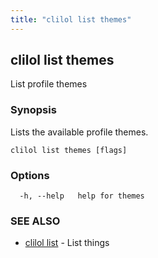 ```yaml
---
title: "clilol list themes"
---
```

## clilol list themes

List profile themes

### Synopsis

Lists the available profile themes.

```
clilol list themes [flags]
```

### Options

```
  -h, --help   help for themes
```

### SEE ALSO

* [clilol list](clilol_list.md)	 - List things

